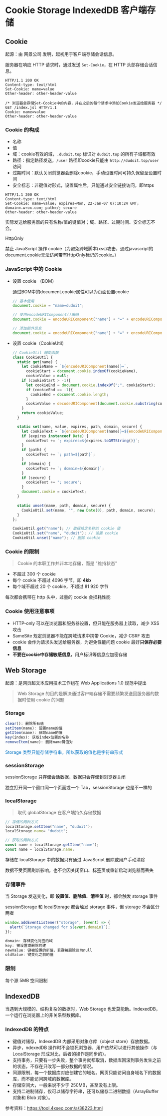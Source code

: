 # Cookie Storage IndexedDB 客户端存储

## Cookie

起源：由 网景公司 发明，起初用于客户端存储会话信息。

服务器在响应 HTTP 请求时，通过发送 `Set-Cookie`，在 HTTP 头部存储会话信息。

```HTTP
HTTP/1.1 200 OK
Content-type: text/html
Set-Cookie: name=value
Other-header: other-header-value

/* 浏览器会存储Set-Cookie中的内容，并在之后的每个请求中添加Cookie发送给服务器 */
GET /index.jsl HTTP/1.1
Cookie: name=value
Other-header: other-header-value 
```

### Cookie 的构成

- 名称
- 值
- 域：cookie有效的域，`.dudoit.top` 标识对 `dudoit.top` 的所有子域都有效
- 路径：指定路径发送，`/user` 路径即cookie只能由 `http://dudoit.top/user` 访问
- 过期时间：默认关闭浏览器会删除cookie，手动设置时间可持久保留至设置时间
- 安全标志：非键值对形式，设置属性后，只能通过安全链接访问，即https

```HTTP
HTTP/1.1 200 OK
Content-type: text/html
Set-Cookie: name=value; expires=Mon, 22-Jan-07 07:10:24 GMT; domain=.wrox.com; path=/; secure
Other-header: other-header-value 
```

实际发送给服务器的只有名称/值的键值对；域、路径、过期时间、安全标志不会。

HttpOnly

禁止 JavaScript 操作 cookie（为避免跨域脚本(xss)攻击，通过javascript的document.cookie无法访问带有HttpOnly标记的cookie。）

### JavaScript 中的 Cookie

- 设置 cookie （BOM）

  通过BOM中的document.cookie属性可以为页面设置cookie

  ```JavaScript
  // 基本使用
  document.cookie = "name=dudoit"; 

  // 使用encodeURIComponent()编码
  document.cookie = encodeURIComponent("name") + "=" + encodeURIComponent("dudoit");

  // 添加额外信息
  document.cookie = encodeURIComponent("name") + "=" + encodeURIComponent("Nicholas") + "; domain=.dudoit.top; path=/";
  ```

- 设置 cookie（CookieUtil）

  ```JavaScript
  // CookieUtil 辅助函数
  class CookieUtil {
    static get(name) {
      let cookieName = `${encodeURIComponent(name)}=`,
        cookieStart = document.cookie.indexOf(cookieName),
        cookieValue = null;
      if (cookieStart > -1){
        let cookieEnd = document.cookie.indexOf(";", cookieStart);
        if (cookieEnd == -1){
          cookieEnd = document.cookie.length;
        }
        cookieValue = decodeURIComponent(document.cookie.substring(cookieStart + cookieName.length, cookieEnd));
      }
      return cookieValue;
    }
  
    static set(name, value, expires, path, domain, secure) {
      let cookieText = `${encodeURIComponent(name)}=${encodeURIComponent(value)}`
      if (expires instanceof Date) {
        cookieText += `; expires=${expires.toGMTString()}`;
      }
      if (path) {
        cookieText += `; path=${path}`;
      }
      if (domain) {
        cookieText += `; domain=${domain}`;
      }
      if (secure) {
        cookieText += "; secure";
      }
      document.cookie = cookieText;
    }
    
    static unset(name, path, domain, secure) {
      CookieUtil.set(name, "", new Date(0), path, domain, secure);
    }
  }; 
  ```
  ```JavaScript
  CookieUtil.get("name"); // 取得给定名称的 cookie 值
  CookieUtil.set("name", "dudoit"); // 设置 cookie
  CookieUtil.unset("name"); // 删除 cookie
  ```

### Cookie 的限制

> Cookie 的本职工作并非本地存储，而是 "维持状态"

- 不超过 300 个 cookie
- 每个 cookie 不超过 4096 字节，即 **4kb**
- 每个域不超过 20 个 cookie，不超过 81 920 字节

每次都会携带在 http 头中，过量的 cookie 会损耗性能

### Cookie 使用注意事项

- HTTP-only 可以在浏览器和服务器设置，但只能在服务器上读取，减少 XSS 攻击
- SameSite 规定浏览器不能在跨域请求中携带 Cookie，减少 CSRF 攻击
- cookie 会作为请求头发送给服务器，为避免性能问题 cookie 最好**只保存必要信息**
- **不要在cookie中存储敏感信息**，用户标识等信息应加密存储

## Web Storage

起源：是网页超文本应用技术工作组在 Web Applications 1.0 规范中提出

> Web Storage 的目的是解决通过客户端存储不需要频繁发送回服务器的数据时使用 cookie 的问题

### Storage

```JavaScript
clear(): 删除所有值
setItem(name): 设置name的值
getItem(name): 获取name的值
key(index): 获取index位置的名称
removeItem(name): 删除name键值对
```

<p style="color: rgb(5, 117, 197)">Storage 类型只能存储字符串，所以获取的值也是字符串形式</p>

### sessionStorage

sessionStorage 只存储会话数据，数据只会存储到浏览器关闭

独立打开同一个窗口同一个页面或一个 Tab，sessionStorage 也是不一样的

### localStorage

> 取代 globalStorage 在客户端持久存储数据

```JavaScript
// 存储的两种方式
localStorage.setItem("name", "dudoit"); 
localStorage.name= "dudoit";

// 获取的两种方式
const name = localStorage.getItem("name");
const name = localStorage.name;
```
存储在 localStorage 中的数据只有通过 JavaScript 删除或用户手动清除

数据不受页面刷新影响，也不会因关闭窗口、标签页或重新启动浏览器而丢失

### 存储事件

当 Storage 发送变化，即 **设置值**、**删除值**、**清空值** 时，都会触发 storage 事件

sessionStorage 和 localStorage 都会触发 storage 事件，但 storage 不会区分两者

```JavaScript
window.addEventListener("storage", (event) => {
  alert(`Storage changed for ${event.domain}`);
});

domain: 存储变化对应的域
key: 被设置或删除的建
newValue: 键被设置的新值，若键被删除则为null
oldValue: 键变化之前的值
```

### 限制

每个源 5MB 空间限制

## IndexedDB

当遇到大规模的、结构复杂的数据时，Web Storage 也爱莫能助。IndexedDB，一个运行在浏览器上的非关系型数据库。

### IndexedDB 的特点

- 键值对储存，IndexedDB 内部采用对象仓库（object store）存放数据。
- 异步，ndexedDB 操作时不会锁死浏览器，用户依然可以进行其他操作（与 LocalStorage 形成对比，后者的操作是同步的）。
- 支持事务，只要有一步失败，整个事务就都取消，数据库回滚到事务发生之前的状态，不存在只改写一部分数据的情况。
- 同源限制，每一个数据库对应创建它的域名。网页只能访问自身域名下的数据库，而不能访问跨域的数据库。
- 存储空间大，一般来说不少于 250MB，甚至没有上限。
- 支持二进制储存，仅可以储存字符串，还可以储存二进制数据（ArrayBuffer 对象和 Blob 对象）。


参考资料：https://tool.4xseo.com/a/38223.html